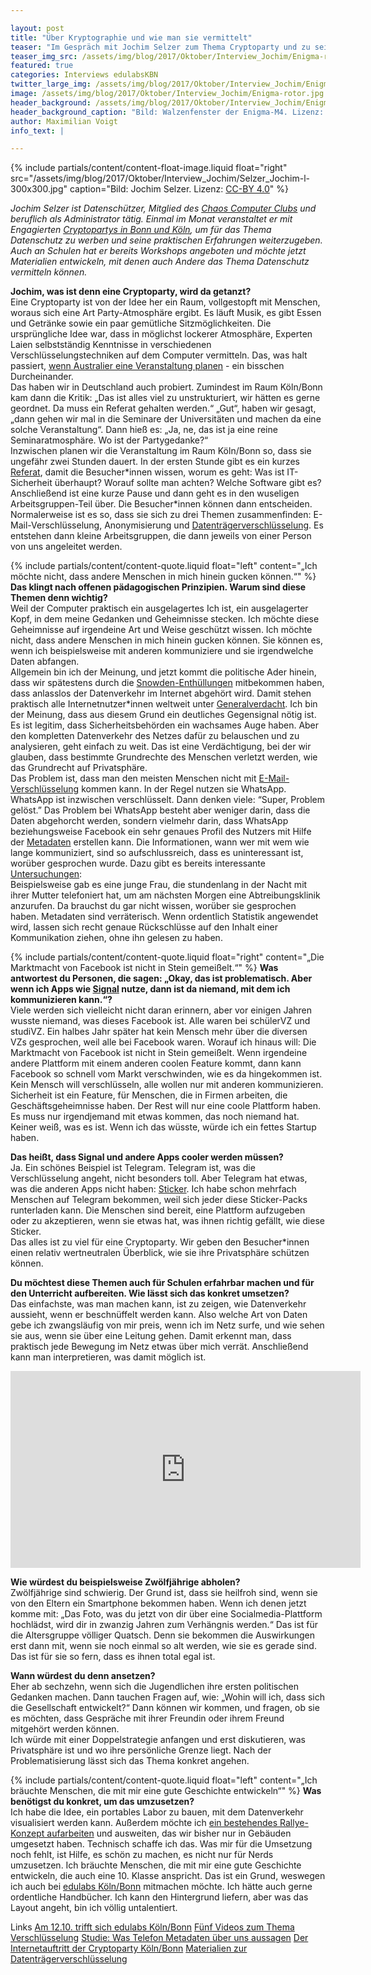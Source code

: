 ```yaml
---

layout: post
title: "Über Kryptographie und wie man sie vermittelt"
teaser: "Im Gespräch mit Jochim Selzer zum Thema Cryptoparty und zu seinen Pläne mit edulabs Köln/Bonn"
teaser_img_src: /assets/img/blog/2017/Oktober/Interview_Jochim/Enigma-rotor.jpg
featured: true
categories: Interviews edulabsKBN
twitter_large_img: /assets/img/blog/2017/Oktober/Interview_Jochim/Enigma-rotor.jpg
image: /assets/img/blog/2017/Oktober/Interview_Jochim/Enigma-rotor.jpg
header_background: /assets/img/blog/2017/Oktober/Interview_Jochim/Enigma-rotor.jpg
header_background_caption: "Bild: Walzenfenster der Enigma-M4. Lizenz: <a href='https://creativecommons.org/share-your-work/public-domain/cc0/'>CC0</a>"
author: Maximilian Voigt
info_text: |

---
```

<!-- include floated image -->
{% include partials/content/content-float-image.liquid float="right"
src="/assets/img/blog/2017/Oktober/Interview_Jochim/Selzer_Jochim-l-300x300.jpg" caption="Bild: Jochim Selzer. Lizenz: <a href='https://creativecommons.org/licenses/by/4.0/'>CC-BY 4.0</a>" %}

*Jochim Selzer ist Datenschützer, Mitglied des [Chaos Computer Clubs](https://koeln.ccc.de/) und beruflich als Administrator tätig. Einmal im Monat veranstaltet er mit Engagierten [Cryptopartys in Bonn und Köln](https://www.cryptoparty.in/cryptopartykbn), um für das Thema Datenschutz zu werben und seine praktischen Erfahrungen weiterzugeben. Auch an Schulen hat er bereits Workshops angeboten und möchte jetzt Materialien entwickeln, mit denen auch Andere das Thema Datenschutz vermitteln können.*

**Jochim, was ist denn eine Cryptoparty, wird da getanzt?**<br>
Eine Cryptoparty ist von der Idee her ein Raum, vollgestopft mit Menschen, woraus sich eine Art Party-Atmosphäre ergibt. Es läuft Musik, es gibt Essen und Getränke sowie ein paar gemütliche Sitzmöglichkeiten. Die ursprüngliche Idee war, dass in möglichst lockerer Atmosphäre, Experten Laien selbstständig Kenntnisse in verschiedenen Verschlüsselungstechniken auf dem Computer vermitteln. Das, was halt passiert, [wenn Australier eine Veranstaltung planen](https://en.wikipedia.org/wiki/CryptoParty#History) - ein bisschen Durcheinander.<br>
Das haben wir in Deutschland auch probiert. Zumindest im Raum Köln/Bonn kam dann die Kritik: „Das ist alles viel zu unstrukturiert, wir hätten es gerne geordnet. Da muss ein Referat gehalten werden.“ „Gut“, haben wir gesagt, „dann gehen wir mal in die Seminare der Universitäten und machen da eine solche Veranstaltung“. Dann hieß es: „Ja, ne, das ist ja eine reine Seminaratmosphäre. Wo ist der Partygedanke?“<br>
Inzwischen planen wir die Veranstaltung im Raum Köln/Bonn so, dass sie ungefähr zwei Stunden dauert. In der ersten Stunde gibt es ein kurzes [Referat](https://www.cryptoparty.in/_media/cryptopartyshort.pdf), damit die Besucher\*innen wissen, worum es geht: Was ist IT-Sicherheit überhaupt? Worauf sollte man achten? Welche Software gibt es? 
Anschließend ist eine kurze Pause und dann geht es in den wuseligen Arbeitsgruppen-Teil über. Die Besucher\*innen können dann entscheiden. Normalerweise ist es so, dass sie sich zu drei Themen zusammenfinden: E-Mail-Verschlüsselung, Anonymisierung und [Datenträgerverschlüsselung](https://www.cryptoparty.in/_media/truecrypt.pdf). Es entstehen dann kleine Arbeitsgruppen, die dann jeweils von einer Person von uns angeleitet werden.

<!-- include quote -->
{% include partials/content/content-quote.liquid float="left" content="„Ich möchte nicht, dass andere Menschen in mich hinein gucken können.“" %}
**Das klingt nach offenen pädagogischen Prinzipien. Warum sind diese Themen denn wichtig?**<br>
Weil der Computer praktisch ein ausgelagertes Ich ist, ein ausgelagerter Kopf, in dem meine Gedanken und Geheimnisse stecken. Ich möchte diese Geheimnisse auf irgendeine Art und Weise geschützt wissen. Ich möchte nicht, dass andere Menschen in mich hinein gucken können. Sie können es, wenn ich beispielsweise mit anderen kommuniziere und sie irgendwelche Daten abfangen.<br>
Allgemein bin ich der Meinung, und jetzt kommt die politische Ader hinein, dass wir spätestens durch die [Snowden-Enthüllungen](http://www.zeit.de/digital/datenschutz/2013-10/hintergrund-nsa-skandal) mitbekommen haben, dass anlasslos der Datenverkehr im Internet abgehört wird. Damit stehen praktisch alle Internetnutzer\*innen weltweit unter [Generalverdacht](https://de.wikipedia.org/wiki/Generalverdacht#Rechtswissenschaft). Ich bin der Meinung, dass aus diesem Grund ein deutliches Gegensignal nötig ist. Es ist legitim, dass Sicherheitsbehörden ein wachsames Auge haben. Aber den kompletten Datenverkehr des Netzes dafür zu belauschen und zu analysieren, geht einfach zu weit. Das ist eine Verdächtigung, bei der wir glauben, dass bestimmte Grundrechte des Menschen verletzt werden, wie das Grundrecht auf Privatsphäre.<br> 
Das Problem ist, dass man den meisten Menschen nicht mit [E-Mail-Verschlüsselung](https://www.ak-vorrat.org/wiki/_media/files:mailverschluesselung.pdf) kommen kann. In der Regel nutzen sie WhatsApp. WhatsApp ist inzwischen verschlüsselt. Dann denken viele: “Super, Problem gelöst.” Das Problem bei WhatsApp besteht aber weniger darin, dass die Daten abgehorcht werden, sondern vielmehr darin, dass WhatsApp beziehungsweise Facebook ein sehr genaues Profil des Nutzers mit Hilfe der [Metadaten](https://www.boell.de/de/2014/07/22/was-sind-eigentlich-metadaten) erstellen kann. Die Informationen, wann wer mit wem wie lange kommuniziert, sind so aufschlussreich, dass es uninteressant ist, worüber gesprochen wurde. Dazu gibt es bereits interessante [Untersuchungen](http://news.stanford.edu/2016/05/16/stanford-computer-scientists-show-telephone-metadata-can-reveal-surprisingly-sensitive-personal-information/):<br> 
Beispielsweise gab es eine junge Frau, die stundenlang in der Nacht mit ihrer Mutter telefoniert hat, um am nächsten Morgen eine Abtreibungsklinik anzurufen. Da brauchst du gar nicht wissen, worüber sie gesprochen haben. 
Metadaten sind verräterisch. Wenn ordentlich Statistik angewendet wird, lassen sich recht genaue Rückschlüsse auf den Inhalt einer Kommunikation ziehen, ohne ihn gelesen zu haben.

<!-- include quote -->
{% include partials/content/content-quote.liquid float="right" content="„Die Marktmacht von Facebook ist nicht in Stein gemeißelt.“" %}
**Was antwortest du Personen, die sagen: „Okay, das ist problematisch. Aber wenn ich Apps wie [Signal](https://de.wikipedia.org/wiki/Signal_(Messenger)) nutze, dann ist da niemand, mit dem ich kommunizieren kann.“?**<br>
Viele werden sich vielleicht nicht daran erinnern, aber vor einigen Jahren wusste niemand, was dieses Facebook ist. Alle waren bei schülerVZ und studiVZ. Ein halbes Jahr später hat kein Mensch mehr über die diversen VZs gesprochen, weil alle bei Facebook waren. Worauf ich hinaus will: Die Marktmacht von Facebook ist nicht in Stein gemeißelt. Wenn irgendeine andere Plattform mit einem anderen coolen Feature kommt, dann kann Facebook so schnell vom Markt verschwinden, wie es da hingekommen ist. 
Kein Mensch will verschlüsseln, alle wollen nur mit anderen kommunizieren. Sicherheit ist ein Feature, für Menschen, die in Firmen arbeiten, die Geschäftsgeheimnisse haben. Der Rest will nur eine coole Plattform haben. Es muss nur irgendjemand mit etwas kommen, das noch niemand hat. Keiner weiß, was es ist. Wenn ich das wüsste, würde ich ein fettes Startup haben. 

**Das heißt, dass Signal und andere Apps cooler werden müssen?**<br>
Ja. Ein schönes Beispiel ist Telegram. Telegram ist, was die Verschlüsselung angeht, nicht besonders toll. Aber Telegram hat etwas, was die anderen Apps nicht haben: [Sticker](https://telegram.org/blog/stickers-revolution). 
Ich habe schon mehrfach Menschen auf Telegram bekommen, weil sich jeder diese Sticker-Packs runterladen kann. Die Menschen sind bereit, eine Plattform aufzugeben oder zu akzeptieren, wenn sie etwas hat, was ihnen richtig gefällt, wie diese Sticker.<br>
Das alles ist zu viel für eine Cryptoparty. Wir geben den Besucher\*innen einen relativ wertneutralen Überblick, wie sie ihre Privatsphäre schützen können.

**Du möchtest diese Themen auch für Schulen erfahrbar machen und für den Unterricht aufbereiten. Wie lässt sich das konkret umsetzen?**<br>
Das einfachste, was man machen kann, ist zu zeigen, wie Datenverkehr aussieht, wenn er beschnüffelt werden kann. Also welche Art von Daten gebe ich zwangsläufig von mir preis, wenn ich im Netz surfe, und wie sehen sie aus, wenn sie über eine Leitung gehen. Damit erkennt man, dass praktisch jede Bewegung im Netz etwas über mich verrät. Anschließend kann man interpretieren, was damit möglich ist.

<div class="video"><center><iframe width="560" height="315" src="https://www.youtube.com/embed/tW1-CmggG9s?rel=0&amp;showinfo=0" frameborder="0" allowfullscreen></iframe></center></div>

**Wie würdest du beispielsweise Zwölfjährige abholen?** <br>
Zwölfjährige sind schwierig. Der Grund ist, dass sie heilfroh sind, wenn sie von den Eltern ein Smartphone bekommen haben. Wenn ich denen jetzt komme mit: „Das Foto, was du jetzt von dir über eine Socialmedia-Plattform hochlädst, wird dir in zwanzig Jahren zum Verhängnis werden.“ Das ist für die Altersgruppe völliger Quatsch. Denn sie bekommen die Auswirkungen erst dann mit, wenn sie noch einmal so alt werden, wie sie es gerade sind. Das ist für sie so fern, dass es ihnen total egal ist.

**Wann würdest du denn ansetzen?**<br>
Eher ab sechzehn, wenn sich die Jugendlichen ihre ersten politischen Gedanken machen. Dann tauchen Fragen auf, wie: „Wohin will ich, dass sich die Gesellschaft entwickelt?“ Dann können wir kommen, und fragen, ob sie es möchten, dass Gespräche mit ihrer Freundin oder ihrem Freund mitgehört werden können.<br> 
Ich würde mit einer Doppelstrategie anfangen und erst diskutieren, was Privatsphäre ist und wo ihre persönliche Grenze liegt. Nach der Problematisierung lässt sich das Thema konkret angehen.

<!-- include quote -->
{% include partials/content/content-quote.liquid float="left" content="„Ich bräuchte Menschen, die mit mir eine gute Geschichte entwickeln“" %}
**Was benötigst du konkret, um das umzusetzen?**<br>
Ich habe die Idee, ein portables Labor zu bauen, mit dem Datenverkehr visualisiert werden kann. Außerdem möchte ich [ein bestehendes Rallye-Konzept aufarbeiten](/projects/crypto-roomescape-und-stadtrallye/) und ausweiten, das wir bisher nur in Gebäuden umgesetzt haben. Technisch schaffe ich das. Was mir für die Umsetzung noch fehlt, ist Hilfe, es schön zu machen, es nicht nur für Nerds umzusetzen. Ich bräuchte Menschen, die mit mir eine gute Geschichte entwickeln, die auch eine 10. Klasse anspricht. Das ist ein Grund, weswegen ich auch bei [edulabs Köln/Bonn](https://edulabs.de/labs/edulabsk-bn) mitmachen möchte. Ich hätte auch gerne ordentliche Handbücher. Ich kann den Hintergrund liefern, aber was das Layout angeht, bin ich völlig untalentiert. 

<p class="link-list">
<span class="link-list-headline">Links</span>
<a class="external-link" href="https://www.meetup.com/edulabsK/events/243778929/" target="_blank">Am 12.10. trifft sich edulabs Köln/Bonn</a>
<a class="external-link" href="http://www.alexanderlehmann.net/Verschluesselung/" target="_blank">Fünf Videos zum Thema Verschlüsselung</a>
<a class="external-link" href="http://news.stanford.edu/2016/05/16/stanford-computer-scientists-show-telephone-metadata-can-reveal-surprisingly-sensitive-personal-information/" target="_blank">Studie: Was Telefon Metadaten über uns aussagen</a>
<a class="external-link" href="https://www.cryptoparty.in/cryptopartykbn" target="_blank">Der Internetauftritt der Cryptoparty Köln/Bonn</a>
<a class="external-link" href="https://www.cryptoparty.in/_media/truecrypt.pdf" target="_blank">Materialien zur Datenträgerverschlüsselung</a>
</p>